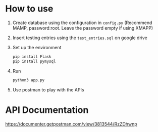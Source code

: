 # How to use
1. Create database using the configuration in `config.py` (Recommend MAMP, password:root. Leave the password empty if using XMAPP)

2. Insert testing entries using the `test_entries.sql` on google drive

3. Set up the environment

   ```bash
   pip install Flask
   pip install pymysql
   ```

4. Run

   ```bash
   python3 app.py
   ```

5. Use postman to play with the APIs


# API Documentation
https://documenter.getpostman.com/view/3813544/RzZDhwnp

